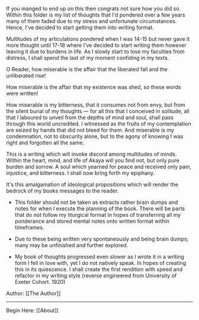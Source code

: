 If you manged to end up on this then congrats not sure how you did so. Within this folder is my list of thoughts that I'd pondered over a few years many of them faded due to my stress and unfortunate circumstances. Hence, I've decided to start getting them into writing format.


Multitudes of my articulations pondered when I was 14-15 but never gave it more thought until 17-18 where I've decided to start writing them however leaving it due to burdens in life. As I slowly start to lose my faculties from distress, I shall spend the last of my moment confiding in my texts. 

O Reader, how miserable is the affair that the liberated fall and the unliberated rise! 

How miserable is the affair that my existence was shed, so these words were written! 

How miserable is my bitterness, that it consumes not from envy, but from the silent burial of my thoughts — for all this that I conceived in solitude, all that I laboured to unveil from the depths of mind and soul, shall pass through this world uncredited. I witnessed as the fruits of my contemplation are seized by hands that did not bleed for them. And miserable is my condemnation, not to obscurity alone, but to the agony of knowing I was right and forgotten all the same.

This is a writing which will invoke discord among multitudes of minds. Within the heart, mind, and life of Akaya will you find not, but only pure burden and sorrow. A soul which yearned for peace and received only pain, injustice, and bitterness. I shall now bring forth my epiphany. 

It's this amalgamation of ideological propositions which will render the bedrock of my books messages to the reader.

- This folder should not be taken as extracts rather brain dumps and notes for when I execute the planning of the book. There will be parts that do not follow my liturgical format in hopes of transferring all my ponderance and stored mental notes onto written format within timeframes.

- Due to these being written very spontaneously and being brain dumps; many may be unfinished and further explored.

- My book of thoughts progressed even slower as I wrote it in a writing form I fell in love with, yet I do not natively speak. In hopes of creating this in its quiescence. I shall create the first rendition with speed and refactor in my writing style (reverse engineered from University of Exeter Cohort. 1920) 

Author: [[The Author]] 

----

Begin Here: [[About]] 





